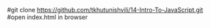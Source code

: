 #git clone https://github.com/tkhutunishvili/14-Intro-To-JavaScript.git
#open index.html in browser

